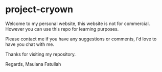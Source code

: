 # project-cryown
Welcome to my personal website, this website is not for commercial. However you can use this repo for learning purposes.

Please contact me if you have any suggestions or comments, i'd love to have you chat with me.


Thanks for visiting my repository.

Regards, Maulana Fatullah

